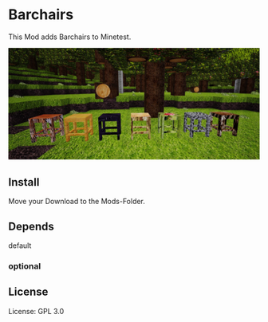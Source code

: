 # Barchairs

This Mod adds Barchairs to Minetest.

![Screenshot 1](screenshot.jpg)
## Install

Move your Download to the Mods-Folder.

## Depends

default<br>

### optional

## License

License: GPL 3.0
